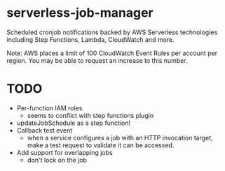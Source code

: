 # serverless-job-manager

Scheduled cronjob notifications backed by AWS Serverless technologies including Step Functions, Lambda, CloudWatch and more.

Note: AWS places a limit of 100 CloudWatch Event Rules per account per region. You may be able to request an increase to this number.

# TODO

* Per-function IAM roles
  - seems to conflict with step functions plugin
* updateJobSchedule as a step function!
* Callback test event
  - when a service configures a job with an HTTP invocation target, make a test request to validate it can be accessed.
* Add support for overlapping jobs
  - don't lock on the job
